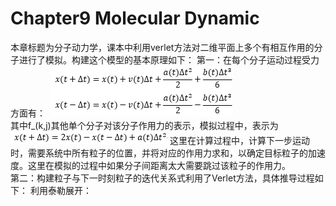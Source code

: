 # Chapter9  Molecular Dynamic
  本章标题为分子动力学，课本中利用verlet方法对二维平面上多个有相互作用的分子进行了模拟。构建这个模型的基本原理如下：
  第一：在每个分子运动过程受力方面有：
  ![](https://github.com/KKllc/computationalphysics_N2015301020021/blob/master/gs1.png)  
  其中f_(k,j)其他单个分子对该分子作用力的表示，模拟过程中，表示为  
  ![](https://github.com/KKllc/computationalphysics_N2015301020021/blob/master/gs2.png)
  这里在计算过程中，计算下一步运动时，需要系统中所有粒子的位置，并将对应的作用力求和，以确定目标粒子的加速度。这里在模拟的过程中如果分子间距离太大需要跳过该粒子的作用力。  
  第二：构建粒子与下一时刻粒子的迭代关系式利用了Verlet方法，具体推导过程如下：
利用泰勒展开：  
![]()

  


